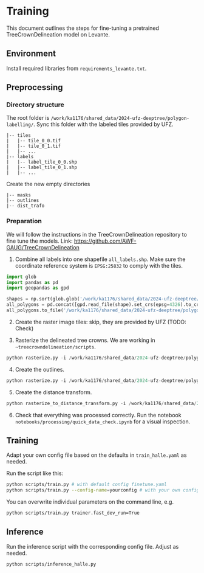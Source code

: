 # Training

This document outlines the steps for fine-tuning a pretrained TreeCrownDelineation model on Levante.

## Environment

Install required libraries from `requirements_levante.txt`.

## Preprocessing

### Directory structure

The root folder is `/work/ka1176/shared_data/2024-ufz-deeptree/polygon-labelling/`. Sync this folder with the labeled tiles provided by UFZ.

```
|-- tiles
|   |-- tile_0_0.tif
|   |-- tile_0_1.tif
|   |-- ...
|-- labels
|   |-- label_tile_0_0.shp
|   |-- label_tile_0_1.shp
|   |-- ...
```

Create the new empty directories

```
|-- masks
|-- outlines
|-- dist_trafo
```

### Preparation

We will follow the instructions in the TreeCrownDelineation repository to fine tune the models. Link: https://github.com/AWF-GAUG/TreeCrownDelineation

1. Combine all labels into one shapefile `all_labels.shp`. Make sure the coordinate reference system is `EPSG:25832` to comply with the tiles.

```python
import glob
import pandas as pd
import geopandas as gpd

shapes = np.sort(glob.glob('/work/ka1176/shared_data/2024-ufz-deeptree/polygon-labelling/labels/label_tile_*.shp'))
all_polygons = pd.concat([gpd.read_file(shape).set_crs(epsg=4326).to_crs(epsg=25832) for shape in shapes])
all_polygons.to_file('/work/ka1176/shared_data/2024-ufz-deeptree/polygon-labelling/labels/all_labels.shp')
```

2. Create the raster image tiles: skip, they are provided by UFZ (TODO: Check)

3. Rasterize the delineated tree crowns. We are working in `~treecrowndelineation/scripts`.

```python
python rasterize.py -i /work/ka1176/shared_data/2024-ufz-deeptree/polygon-labelling/tiles/* -o /work/ka1176/shared_data/2024-ufz-deeptree/polygon-labelling/masks/mask_ -shp /work/ka1176/shared_data/2024-ufz-deeptree/polygon-labelling/labels/all_labels.shp
```

4. Create the outlines.

```python
python rasterize.py -i /work/ka1176/shared_data/2024-ufz-deeptree/polygon-labelling/tiles/* -o /work/ka1176/shared_data/2024-ufz-deeptree/polygon-labelling/outlines/outline_ -shp /work/ka1176/shared_data/2024-ufz-deeptree/polygon-labelling/labels/all_labels.shp --outlines
```

5. Create the distance transform.

```python
python rasterize_to_distance_transform.py -i /work/ka1176/shared_data/2024-ufz-deeptree/polygon-labelling/tiles/ -o /work/ka1176/shared_data/2024-ufz-deeptree/polygon-labelling/dist_trafo/dist_trafo_ -shp /work/ka1176/shared_data/2024-ufz-deeptree/polygon-labelling/labels/all_labels.shp
```

6. Check that everything was processed correctly. Run the notebook `notebooks/processing/quick_data_check.ipynb` for a visual inspection.

## Training

Adapt your own config file based on the defaults in `train_halle.yaml` as needed.

Run the script like this:

```bash
python scripts/train.py # with default config finetune.yaml
python scripts/train.py --config-name=yourconfig # with your own config
```

You can overwrite individual parameters on the command line, e.g.

```bash
python scripts/train.py trainer.fast_dev_run=True
```

## Inference

Run the inference script with the corresponding config file. Adjust as needed.

```bash
python scripts/inference_halle.py
```